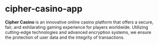 # cipher-casino-app
**Cipher Casino** is an innovative online casino platform that offers a secure, fair, and exhilarating gaming experience for players worldwide. Utilizing cutting-edge technologies and advanced encryption systems, we ensure the protection of user data and the integrity of transactions.
